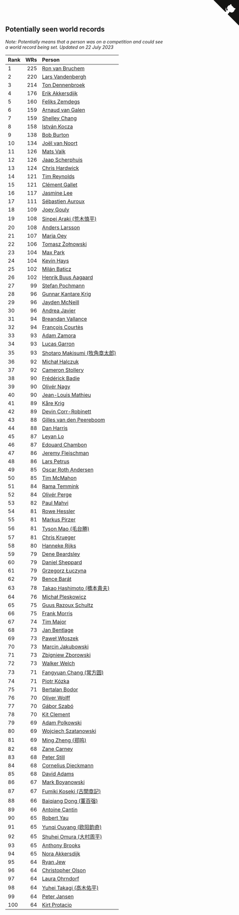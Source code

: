## Potentially seen world records

*Note: Potentially means that a person was on a competition and could see a world record being set.*
*Updated on 22 July 2023*

| Rank | WRs | Person |
| :--- | ---: | :--- |
| 1 | 225 | [Ron van Bruchem](https://www.worldcubeassociation.org/persons/2003BRUC01) |
| 2 | 220 | [Lars Vandenbergh](https://www.worldcubeassociation.org/persons/2003VAND01) |
| 3 | 214 | [Ton Dennenbroek](https://www.worldcubeassociation.org/persons/2003DENN01) |
| 4 | 176 | [Erik Akkersdijk](https://www.worldcubeassociation.org/persons/2005AKKE01) |
| 5 | 160 | [Feliks Zemdegs](https://www.worldcubeassociation.org/persons/2009ZEMD01) |
| 6 | 159 | [Arnaud van Galen](https://www.worldcubeassociation.org/persons/2006GALE01) |
| 7 | 159 | [Shelley Chang](https://www.worldcubeassociation.org/persons/2004CHAN04) |
| 8 | 158 | [István Kocza](https://www.worldcubeassociation.org/persons/2005KOCZ01) |
| 9 | 138 | [Bob Burton](https://www.worldcubeassociation.org/persons/2003BURT01) |
| 10 | 134 | [Joël van Noort](https://www.worldcubeassociation.org/persons/2004NOOR01) |
| 11 | 126 | [Mats Valk](https://www.worldcubeassociation.org/persons/2007VALK01) |
| 12 | 126 | [Jaap Scherphuis](https://www.worldcubeassociation.org/persons/2003SCHE01) |
| 13 | 124 | [Chris Hardwick](https://www.worldcubeassociation.org/persons/2003HARD01) |
| 14 | 121 | [Tim Reynolds](https://www.worldcubeassociation.org/persons/2005REYN01) |
| 15 | 121 | [Clément Gallet](https://www.worldcubeassociation.org/persons/2004GALL02) |
| 16 | 117 | [Jasmine Lee](https://www.worldcubeassociation.org/persons/2003LEEJ01) |
| 17 | 111 | [Sébastien Auroux](https://www.worldcubeassociation.org/persons/2008AURO01) |
| 18 | 109 | [Joey Gouly](https://www.worldcubeassociation.org/persons/2007GOUL01) |
| 19 | 108 | [Sinpei Araki (荒木慎平)](https://www.worldcubeassociation.org/persons/2006ARAK01) |
| 20 | 108 | [Anders Larsson](https://www.worldcubeassociation.org/persons/2003LARS01) |
| 21 | 107 | [Maria Oey](https://www.worldcubeassociation.org/persons/2007OEYM01) |
| 22 | 106 | [Tomasz Żołnowski](https://www.worldcubeassociation.org/persons/2005ZOLN01) |
| 23 | 104 | [Max Park](https://www.worldcubeassociation.org/persons/2012PARK03) |
| 24 | 104 | [Kevin Hays](https://www.worldcubeassociation.org/persons/2009HAYS01) |
| 25 | 102 | [Milán Baticz](https://www.worldcubeassociation.org/persons/2005BATI01) |
| 26 | 102 | [Henrik Buus Aagaard](https://www.worldcubeassociation.org/persons/2006BUUS01) |
| 27 | 99 | [Stefan Pochmann](https://www.worldcubeassociation.org/persons/2003POCH01) |
| 28 | 96 | [Gunnar Kantare Krig](https://www.worldcubeassociation.org/persons/2004KRIG01) |
| 29 | 96 | [Jayden McNeill](https://www.worldcubeassociation.org/persons/2012MCNE01) |
| 30 | 96 | [Andrea Javier](https://www.worldcubeassociation.org/persons/2010JAVI01) |
| 31 | 94 | [Breandan Vallance](https://www.worldcubeassociation.org/persons/2007VALL01) |
| 32 | 94 | [François Courtès](https://www.worldcubeassociation.org/persons/2008COUR01) |
| 33 | 93 | [Adam Zamora](https://www.worldcubeassociation.org/persons/2004ZAMO01) |
| 34 | 93 | [Lucas Garron](https://www.worldcubeassociation.org/persons/2006GARR01) |
| 35 | 93 | [Shotaro Makisumi (牧角章太郎)](https://www.worldcubeassociation.org/persons/2003MAKI01) |
| 36 | 92 | [Michał Halczuk](https://www.worldcubeassociation.org/persons/2006HALC01) |
| 37 | 92 | [Cameron Stollery](https://www.worldcubeassociation.org/persons/2010STOL01) |
| 38 | 90 | [Frédérick Badie](https://www.worldcubeassociation.org/persons/2003BADI01) |
| 39 | 90 | [Olivér Nagy](https://www.worldcubeassociation.org/persons/2004NAGY01) |
| 40 | 90 | [Jean-Louis Mathieu](https://www.worldcubeassociation.org/persons/2006MATH01) |
| 41 | 89 | [Kåre Krig](https://www.worldcubeassociation.org/persons/2004KRIG02) |
| 42 | 89 | [Devin Corr-Robinett](https://www.worldcubeassociation.org/persons/2006CORR01) |
| 43 | 88 | [Gilles van den Peereboom](https://www.worldcubeassociation.org/persons/2005PEER01) |
| 44 | 88 | [Dan Harris](https://www.worldcubeassociation.org/persons/2003HARR01) |
| 45 | 87 | [Leyan Lo](https://www.worldcubeassociation.org/persons/2004LOLE01) |
| 46 | 87 | [Edouard Chambon](https://www.worldcubeassociation.org/persons/2004CHAM01) |
| 47 | 86 | [Jeremy Fleischman](https://www.worldcubeassociation.org/persons/2005FLEI01) |
| 48 | 86 | [Lars Petrus](https://www.worldcubeassociation.org/persons/1982PETR01) |
| 49 | 85 | [Oscar Roth Andersen](https://www.worldcubeassociation.org/persons/2008ANDE02) |
| 50 | 85 | [Tim McMahon](https://www.worldcubeassociation.org/persons/2009MCMA01) |
| 51 | 84 | [Rama Temmink](https://www.worldcubeassociation.org/persons/2006TEMM01) |
| 52 | 84 | [Olivér Perge](https://www.worldcubeassociation.org/persons/2007PERG01) |
| 53 | 82 | [Paul Mahvi](https://www.worldcubeassociation.org/persons/2012MAHV01) |
| 54 | 81 | [Rowe Hessler](https://www.worldcubeassociation.org/persons/2007HESS01) |
| 55 | 81 | [Markus Pirzer](https://www.worldcubeassociation.org/persons/2006PIRZ01) |
| 56 | 81 | [Tyson Mao (毛台勝)](https://www.worldcubeassociation.org/persons/2004MAOT02) |
| 57 | 81 | [Chris Krueger](https://www.worldcubeassociation.org/persons/2006KRUE01) |
| 58 | 80 | [Hanneke Rijks](https://www.worldcubeassociation.org/persons/2008RIJK01) |
| 59 | 79 | [Dene Beardsley](https://www.worldcubeassociation.org/persons/2009BEAR01) |
| 60 | 79 | [Daniel Sheppard](https://www.worldcubeassociation.org/persons/2009SHEP01) |
| 61 | 79 | [Grzegorz Łuczyna](https://www.worldcubeassociation.org/persons/2005LUCZ01) |
| 62 | 79 | [Bence Barát](https://www.worldcubeassociation.org/persons/2008BARA01) |
| 63 | 78 | [Takao Hashimoto (橋本貴夫)](https://www.worldcubeassociation.org/persons/2007HASH01) |
| 64 | 76 | [Michał Pleskowicz](https://www.worldcubeassociation.org/persons/2009PLES01) |
| 65 | 75 | [Guus Razoux Schultz](https://www.worldcubeassociation.org/persons/1982RAZO01) |
| 66 | 75 | [Frank Morris](https://www.worldcubeassociation.org/persons/2003MORR01) |
| 67 | 74 | [Tim Major](https://www.worldcubeassociation.org/persons/2010MAJO01) |
| 68 | 73 | [Jan Bentlage](https://www.worldcubeassociation.org/persons/2010BENT01) |
| 69 | 73 | [Paweł Włoszek](https://www.worldcubeassociation.org/persons/2006WLOS01) |
| 70 | 73 | [Marcin Jakubowski](https://www.worldcubeassociation.org/persons/2007JAKU01) |
| 71 | 73 | [Zbigniew Zborowski](https://www.worldcubeassociation.org/persons/2003ZBOR02) |
| 72 | 73 | [Walker Welch](https://www.worldcubeassociation.org/persons/2011WELC01) |
| 73 | 71 | [Fangyuan Chang (常方圆)](https://www.worldcubeassociation.org/persons/2009CHAN04) |
| 74 | 71 | [Piotr Kózka](https://www.worldcubeassociation.org/persons/2005KOZK01) |
| 75 | 71 | [Bertalan Bodor](https://www.worldcubeassociation.org/persons/2007BODO01) |
| 76 | 70 | [Oliver Wolff](https://www.worldcubeassociation.org/persons/2004WOLF01) |
| 77 | 70 | [Gábor Szabó](https://www.worldcubeassociation.org/persons/2005SZAB02) |
| 78 | 70 | [Kit Clement](https://www.worldcubeassociation.org/persons/2008CLEM01) |
| 79 | 69 | [Adam Polkowski](https://www.worldcubeassociation.org/persons/2007POLK01) |
| 80 | 69 | [Wojciech Szatanowski](https://www.worldcubeassociation.org/persons/2011SZAT01) |
| 81 | 69 | [Ming Zheng (郑鸣)](https://www.worldcubeassociation.org/persons/2009ZHEN11) |
| 82 | 68 | [Zane Carney](https://www.worldcubeassociation.org/persons/2010CARN01) |
| 83 | 68 | [Peter Still](https://www.worldcubeassociation.org/persons/2005STIL01) |
| 84 | 68 | [Cornelius Dieckmann](https://www.worldcubeassociation.org/persons/2009DIEC01) |
| 85 | 68 | [David Adams](https://www.worldcubeassociation.org/persons/2009ADAM01) |
| 86 | 67 | [Mark Boyanowski](https://www.worldcubeassociation.org/persons/2014BOYA01) |
| 87 | 67 | [Fumiki Koseki (古関章記)](https://www.worldcubeassociation.org/persons/2005KOSE01) |
| 88 | 66 | [Baiqiang Dong (董百强)](https://www.worldcubeassociation.org/persons/2008DONG06) |
| 89 | 66 | [Antoine Cantin](https://www.worldcubeassociation.org/persons/2010CANT02) |
| 90 | 65 | [Robert Yau](https://www.worldcubeassociation.org/persons/2009YAUR01) |
| 91 | 65 | [Yunqi Ouyang (欧阳韵奇)](https://www.worldcubeassociation.org/persons/2007YUNQ01) |
| 92 | 65 | [Shuhei Omura (大村周平)](https://www.worldcubeassociation.org/persons/2007OMUR01) |
| 93 | 65 | [Anthony Brooks](https://www.worldcubeassociation.org/persons/2008SEAR01) |
| 94 | 65 | [Nora Akkersdijk](https://www.worldcubeassociation.org/persons/2009CHRI03) |
| 95 | 64 | [Ryan Jew](https://www.worldcubeassociation.org/persons/2008JEWR01) |
| 96 | 64 | [Christopher Olson](https://www.worldcubeassociation.org/persons/2009OLSO01) |
| 97 | 64 | [Laura Ohrndorf](https://www.worldcubeassociation.org/persons/2009OHRN01) |
| 98 | 64 | [Yuhei Takagi (高木佑平)](https://www.worldcubeassociation.org/persons/2008TAKA01) |
| 99 | 64 | [Peter Jansen](https://www.worldcubeassociation.org/persons/2003JANS01) |
| 100 | 64 | [Kirt Protacio](https://www.worldcubeassociation.org/persons/2010PROT01) |


<a href="https://github.com/JustinTimeCuber/wca_statistics" class="github-corner" aria-label="View source on Github"><svg width="80" height="80" viewBox="0 0 250 250" style="fill:#151513; color:#fff; position: absolute; top: 0; border: 0; right: 0;" aria-hidden="true"><path d="M0,0 L115,115 L130,115 L142,142 L250,250 L250,0 Z"></path><path d="M128.3,109.0 C113.8,99.7 119.0,89.6 119.0,89.6 C122.0,82.7 120.5,78.6 120.5,78.6 C119.2,72.0 123.4,76.3 123.4,76.3 C127.3,80.9 125.5,87.3 125.5,87.3 C122.9,97.6 130.6,101.9 134.4,103.2" fill="currentColor" style="transform-origin: 130px 106px;" class="octo-arm"></path><path d="M115.0,115.0 C114.9,115.1 118.7,116.5 119.8,115.4 L133.7,101.6 C136.9,99.2 139.9,98.4 142.2,98.6 C133.8,88.0 127.5,74.4 143.8,58.0 C148.5,53.4 154.0,51.2 159.7,51.0 C160.3,49.4 163.2,43.6 171.4,40.1 C171.4,40.1 176.1,42.5 178.8,56.2 C183.1,58.6 187.2,61.8 190.9,65.4 C194.5,69.0 197.7,73.2 200.1,77.6 C213.8,80.2 216.3,84.9 216.3,84.9 C212.7,93.1 206.9,96.0 205.4,96.6 C205.1,102.4 203.0,107.8 198.3,112.5 C181.9,128.9 168.3,122.5 157.7,114.1 C157.9,116.9 156.7,120.9 152.7,124.9 L141.0,136.5 C139.8,137.7 141.6,141.9 141.8,141.8 Z" fill="currentColor" class="octo-body"></path></svg></a><style>.github-corner:hover .octo-arm{animation:octocat-wave 560ms ease-in-out}@keyframes octocat-wave{0%,100%{transform:rotate(0)}20%,60%{transform:rotate(-25deg)}40%,80%{transform:rotate(10deg)}}@media (max-width:500px){.github-corner:hover .octo-arm{animation:none}.github-corner .octo-arm{animation:octocat-wave 560ms ease-in-out}}</style>
